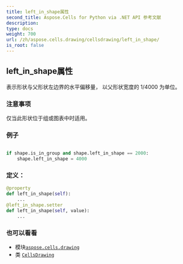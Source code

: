 ```yaml
---
title: left_in_shape属性
second_title: Aspose.Cells for Python via .NET API 参考文献
description:
type: docs
weight: 700
url: /zh/aspose.cells.drawing/cellsdrawing/left_in_shape/
is_root: false
---
```

## left_in_shape属性

表示形状与父形状左边界的水平偏移量，
以父形状宽度的 1/4000 为单位。

### 注意事项

仅当此形状位于组或图表中时适用。

### 例子

```python

if shape.is_in_group and shape.left_in_shape == 2000:
    shape.left_in_shape = 4000

```
### 定义：
```python
@property
def left_in_shape(self):
    ...
@left_in_shape.setter
def left_in_shape(self, value):
    ...
```

### 也可以看看
* 模块[`aspose.cells.drawing`](../../)
* 类 [`CellsDrawing`](/cells/python-net/zh/aspose.cells.drawing/cellsdrawing)
